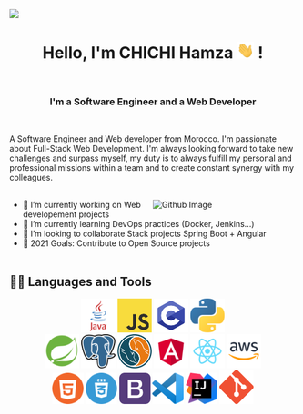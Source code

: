 ![](https://raw.githubusercontent.com/halfrost/halfrost/master/icons/header_.png)

<h1 align="center"> Hello, I'm CHICHI Hamza <img src="https://raw.githubusercontent.com/ABSphreak/ABSphreak/master/gifs/Hi.gif" width="30px"> ! </h1>
<br/>
<h3 align="center">I'm a Software Engineer and a Web Developer</h3>
<br/>

A Software Engineer and Web developer from Morocco. I'm passionate about Full-Stack Web Development. I'm always looking forward to take new challenges and surpass myself,
my duty is to always fulfill my personal and professional missions
within a team and to create constant synergy with my colleagues.
<br />
<br />

<img width="50%" align="right" alt="Github Image" src="https://raw.githubusercontent.com/onimur/.github/master/.resources/git-header.svg" />

- 🔭 I’m currently working on Web developement projects
- 🌱 I’m currently learning DevOps practices (Docker, Jenkins...)
- 👯 I’m looking to collaborate Stack projects Spring Boot + Angular
- 🥅 2021 Goals: Contribute to Open Source projects
  <br />
  <br />

## 👨‍💻 Languages and Tools

  <div align="center">
  <img src="https://github.com/Hamza-CHICHI/Hamza-CHICHI/blob/master/logos/java.png?raw=true" height="60" width="60">
  <img src="https://github.com/Hamza-CHICHI/Hamza-CHICHI/blob/master/logos/js.png?raw=true" height="60" width="60">
  <img src="https://github.com/Hamza-CHICHI/Hamza-CHICHI/blob/master/logos/c.png?raw=true" height="60" width="60">
  <img src="https://github.com/Hamza-CHICHI/Hamza-CHICHI/blob/master/logos/python.png?raw=true" height="60" width="60">
  <br>
  <img src="https://raw.githubusercontent.com/github/explore/80688e429a7d4ef2fca1e82350fe8e3517d3494d/topics/spring-boot/spring-boot.png" height="60" width="60">
  <img src="https://github.com/Hamza-CHICHI/Hamza-CHICHI/blob/master/logos/postgres.png?raw=true" height="60" width="60">
  <img src="https://github.com/Hamza-CHICHI/Hamza-CHICHI/blob/master/logos/sql.png?raw=true" height="60" width="60">
  <img src="https://github.com/Hamza-CHICHI/Hamza-CHICHI/blob/master/logos/angular.png?raw=true" height="60" width="60">
  <img src="https://raw.githubusercontent.com/github/explore/80688e429a7d4ef2fca1e82350fe8e3517d3494d/topics/react/react.png" height="60" width="60">
  <img src="https://raw.githubusercontent.com/github/explore/80688e429a7d4ef2fca1e82350fe8e3517d3494d/topics/aws/aws.png" height="60" width="60">
  
  <br>

  <img src="https://github.com/Hamza-CHICHI/Hamza-CHICHI/blob/master/logos/html.png?raw=true" height="55" width="55">

  <img src="https://github.com/Hamza-CHICHI/Hamza-CHICHI/blob/master/logos/css.png?raw=true" height="55" width="55">

  <img src="https://github.com/Hamza-CHICHI/Hamza-CHICHI/blob/master/logos/bootstrap.png?raw=true" height="55" width="55">

  <img src="https://github.com/Hamza-CHICHI/Hamza-CHICHI/blob/master/logos/vs.png?raw=true" height="55" width="55">

  <img src="https://github.com/Hamza-CHICHI/Hamza-CHICHI/blob/master/logos/intelij.png?raw=true" height="55" width="55">

   <img src="https://github.com/Hamza-CHICHI/Hamza-CHICHI/blob/master/logos/git.png?raw=true" height="60" width="60">
    
  </div>
